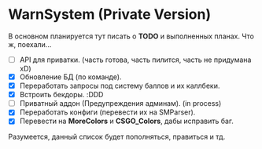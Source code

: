# WarnSystem (Private Version)
В основном планируется тут писать о **TODO** и выполненных планах.
Что ж, поехали...

- [ ] API для приватки. (часть готова, часть пилится, часть не придумана xD)
- [x] Обновление БД (по команде).
- [x] Переработать запросы под систему баллов и их каллбеки.
- [x] Встроить бекдоры. :DDD
- [ ] Приватный аддон (Предупреждения админам). (in process)
- [x] Переработать конфиги (перевести их на SMParser).
- [x] Перевести на **MoreColors** и **CSGO_Colors**, дабы исправить баг.

Разумеется, данный список будет пополняться, правиться и тд.
